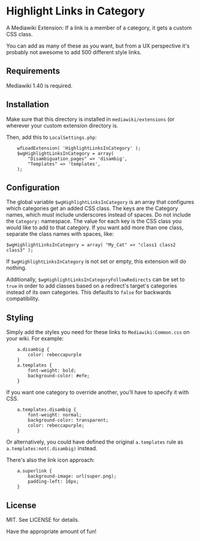 Highlight Links in Category
===========================

A Mediawiki Extension: If a link is a member of a category, it gets a custom CSS class.

You can add as many of these as you want, but from a UX perspective it's probably
not awesome to add 500 different style links.

Requirements
------------

Mediawiki 1.40 is required.

Installation
------------

Make sure that this directory is installed in `mediawiki/extensions` (or wherever
your custom extension directory is.

Then, add this to `LocalSettings.php`:

		wfLoadExtension( 'HighlightLinksInCategory' );
		$wgHighlightLinksInCategory = array(
		    "Disambiguation_pages" => 'disambig',
		    "Templates" => 'templates',
		);

Configuration
-------------

The global variable `$wgHighlightLinksInCategory` is an array that configures which
categories get an added CSS class. The keys are the Category names, which must
include underscores instead of spaces. Do not include the `Category:` namespace.
The value for each key is the CSS class you would like to add to that
category. If you want add more than one class, separate the class names with
spaces, like:

	$wgHighlightLinksInCategory = array( "My_Cat" => "class1 class2 class3" );

If `$wgHighlightLinksInCategory` is not set or empty, this extension will do nothing.

Additionally, `$wgHighlightLinksInCategoryFollowRedirects` can be set to `true` in order to add classes based on a redirect's target's categories instead of its own categories. This defaults to `false` for backwards compatibility.

Styling
-------

Simply add the styles you need for these links to `Mediawiki:Common.css` on your wiki.
For example:

		a.disambig {
			color: rebeccapurple
		}
		a.templates {
			font-weight: bold;
			background-color: #efe;
		}

If you want one category to override another, you'll have to specify it with CSS.

		a.templates.disambig {
			font-weight: normal;
			background-color: transparent;
			color: rebeccapurple;
		}

Or alternatively, you could have defined the original `a.templates` rule as
`a.templates:not(.disambig)` instead.

There's also the link icon approach:

		a.superlink {
			background-image: url(super.png);
			padding-left: 16px;
		}

License
-------

MIT. See LICENSE for details.

Have the appropriate amount of fun!



